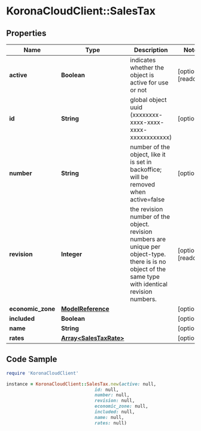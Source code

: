 # KoronaCloudClient::SalesTax

## Properties

Name | Type | Description | Notes
------------ | ------------- | ------------- | -------------
**active** | **Boolean** | indicates whether the object is active for use or not | [optional] [readonly] 
**id** | **String** | global object uuid (xxxxxxxx-xxxx-xxxx-xxxx-xxxxxxxxxxxx) | [optional] 
**number** | **String** | number of the object, like it is set in backoffice; will be removed when active&#x3D;false | [optional] 
**revision** | **Integer** | the revision number of the object. revision numbers are unique per object-type. there is is no object of the same type with identical revision numbers. | [optional] [readonly] 
**economic_zone** | [**ModelReference**](ModelReference.md) |  | [optional] 
**included** | **Boolean** |  | [optional] 
**name** | **String** |  | [optional] 
**rates** | [**Array&lt;SalesTaxRate&gt;**](SalesTaxRate.md) |  | [optional] 

## Code Sample

```ruby
require 'KoronaCloudClient'

instance = KoronaCloudClient::SalesTax.new(active: null,
                                 id: null,
                                 number: null,
                                 revision: null,
                                 economic_zone: null,
                                 included: null,
                                 name: null,
                                 rates: null)
```


